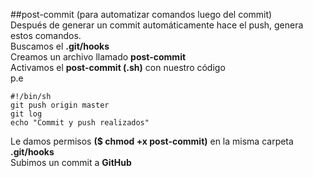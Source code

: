 ##post-commit (para automatizar comandos luego del commit)  
Después de generar un commit automáticamente hace el push,   genera estos comandos.  
Buscamos el **.git/hooks**  
Creamos un archivo llamado **post-commit**  
Activamos el **post-commit (.sh)** con nuestro código  
  p.e   
```
#!/bin/sh
git push origin master
git log
echo "Commit y push realizados"
```
Le damos permisos **($ chmod +x post-commit)** en la misma  carpeta **.git/hooks**  
Subimos un commit a **GitHub**  
